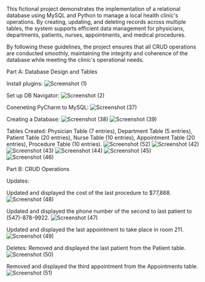This fictional project demonstrates the implementation of a relational database using MySQL and Python to manage a local health clinic's operations. By creating, updating, and deleting records across multiple tables, the system supports efficient data management for physicians, departments, patients, nurses, appointments, and medical procedures.

By following these guidelines, the project ensures that all CRUD operations are conducted smoothly, maintaining the integrity and coherence of the database while meeting the clinic's operational needs.

Part A: 
Database Design and Tables 

Install plugins:
![Screenshot (1)](https://github.com/Dranell/PythonCapstone-HospitalDatabase/assets/173842921/196462c7-8923-46c2-8d2c-2a8cc90127fb)

Set up DB Navigator:
![Screenshot (2)](https://github.com/Dranell/PythonCapstone-HospitalDatabase/assets/173842921/c94212de-d1b2-43b1-9140-2ece8b498a35)

Coneneting PyCharm to MySQL:
![Screenshot (37)](https://github.com/Dranell/PythonCapstone-HospitalDatabase/assets/173842921/da388a26-974b-44e6-b9a9-77e4c0124820)

Creating a Database:
![Screenshot (38)](https://github.com/Dranell/PythonCapstone-HospitalDatabase/assets/173842921/38f07f82-de12-43ba-a9f6-c7111c098f72)
![Screenshot (39)](https://github.com/Dranell/PythonCapstone-HospitalDatabase/assets/173842921/7477727c-1fab-4862-8171-f8ac9e41249c)



Tables Created:
Physician Table (7 entries), Department Table (5 entries), Patient Table (20 entries), Nurse Table (10 entries), Appointment Table (20 entries), Procedure Table (10 entries).
![Screenshot (52)](https://github.com/Dranell/PythonCapstone-HospitalDatabase/assets/173842921/97caf3db-29ea-4fad-96b1-aa1167268c88)
![Screenshot (42)](https://github.com/Dranell/PythonCapstone-HospitalDatabase/assets/173842921/74e3c8ea-6e77-4cde-997f-ae0fc2d000a6)
![Screenshot (43)](https://github.com/Dranell/PythonCapstone-HospitalDatabase/assets/173842921/43aae18e-b8ff-428a-82f3-ca7e4e9b85d1)
![Screenshot (44)](https://github.com/Dranell/PythonCapstone-HospitalDatabase/assets/173842921/2dd6c5a5-1030-4ffa-96aa-2b306f8345fc)
![Screenshot (45)](https://github.com/Dranell/PythonCapstone-HospitalDatabase/assets/173842921/d06f5051-9aa0-4c04-8622-55625cd825e7)
![Screenshot (46)](https://github.com/Dranell/PythonCapstone-HospitalDatabase/assets/173842921/1e849685-c7e3-4bf8-9ff0-4f03a6d4b735)




Part B: CRUD Operations


Updates:

Updated and displayed the cost of the last procedure to $77,888.
![Screenshot (48)](https://github.com/Dranell/PythonCapstone-HospitalDatabase/assets/173842921/f0cc17f6-778d-4af2-8f77-8f4f937746c6)


Updated and displayed the phone number of the second to last patient to (547)-878-9922.
![Screenshot (47)](https://github.com/Dranell/PythonCapstone-HospitalDatabase/assets/173842921/174c24f6-2090-4e07-bc06-31c4e08e5678)

Updated and displayed the last appointment to take place in room 211.
![Screenshot (49)](https://github.com/Dranell/PythonCapstone-HospitalDatabase/assets/173842921/d906c281-2bd4-47ff-8aad-3e553807c8c4)

Deletes:
Removed and displayed the last patient from the Patient table.
![Screenshot (50)](https://github.com/Dranell/PythonCapstone-HospitalDatabase/assets/173842921/2f42dcb4-a589-4564-b3aa-2e7643a1fe16)


Removed and displayed the third appointment from the Appointments table.
![Screenshot (51)](https://github.com/Dranell/PythonCapstone-HospitalDatabase/assets/173842921/b287cc12-d41d-4b55-a1b8-79606ea1326f)



